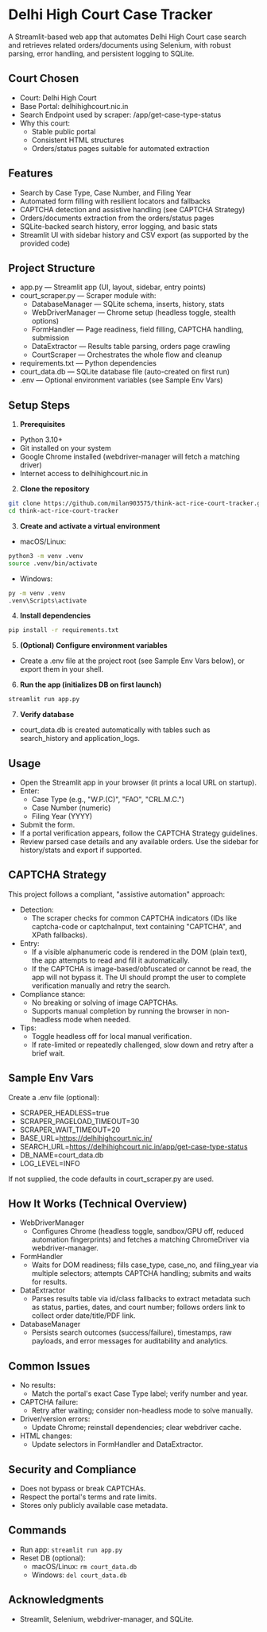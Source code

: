 # Delhi High Court Case Tracker

A Streamlit-based web app that automates Delhi High Court case search and retrieves related orders/documents using Selenium, with robust parsing, error handling, and persistent logging to SQLite.

## Court Chosen

- Court: Delhi High Court
- Base Portal: delhihighcourt.nic.in
- Search Endpoint used by scraper: /app/get-case-type-status
- Why this court:
    - Stable public portal
    - Consistent HTML structures
    - Orders/status pages suitable for automated extraction


## Features

- Search by Case Type, Case Number, and Filing Year
- Automated form filling with resilient locators and fallbacks
- CAPTCHA detection and assistive handling (see CAPTCHA Strategy)
- Orders/documents extraction from the orders/status pages
- SQLite-backed search history, error logging, and basic stats
- Streamlit UI with sidebar history and CSV export (as supported by the provided code)


## Project Structure

- app.py — Streamlit app (UI, layout, sidebar, entry points)
- court_scraper.py — Scraper module with:
    - DatabaseManager — SQLite schema, inserts, history, stats
    - WebDriverManager — Chrome setup (headless toggle, stealth options)
    - FormHandler — Page readiness, field filling, CAPTCHA handling, submission
    - DataExtractor — Results table parsing, orders page crawling
    - CourtScraper — Orchestrates the whole flow and cleanup
- requirements.txt — Python dependencies
- court_data.db — SQLite database file (auto-created on first run)
- .env — Optional environment variables (see Sample Env Vars)


## Setup Steps

1) **Prerequisites**

- Python 3.10+
- Git installed on your system
- Google Chrome installed (webdriver-manager will fetch a matching driver)
- Internet access to delhihighcourt.nic.in

2) **Clone the repository**
```bash
git clone https://github.com/milan903575/think-act-rice-court-tracker.git
cd think-act-rice-court-tracker
```

3) **Create and activate a virtual environment**

- macOS/Linux:

```bash
python3 -m venv .venv
source .venv/bin/activate
```

- Windows:

```bash
py -m venv .venv
.venv\Scripts\activate
```

4) **Install dependencies**
```bash
pip install -r requirements.txt
```

5) **(Optional) Configure environment variables**

- Create a .env file at the project root (see Sample Env Vars below), or export them in your shell.

6) **Run the app (initializes DB on first launch)**
```bash
streamlit run app.py
```

7) **Verify database**

- court_data.db is created automatically with tables such as search_history and application_logs.


## Usage

- Open the Streamlit app in your browser (it prints a local URL on startup).
- Enter:
    - Case Type (e.g., "W.P.(C)", "FAO", "CRL.M.C.")
    - Case Number (numeric)
    - Filing Year (YYYY)
- Submit the form.
- If a portal verification appears, follow the CAPTCHA Strategy guidelines.
- Review parsed case details and any available orders. Use the sidebar for history/stats and export if supported.


## CAPTCHA Strategy

This project follows a compliant, "assistive automation" approach:

- Detection:
    - The scraper checks for common CAPTCHA indicators (IDs like captcha-code or captchaInput, text containing "CAPTCHA", and XPath fallbacks).
- Entry:
    - If a visible alphanumeric code is rendered in the DOM (plain text), the app attempts to read and fill it automatically.
    - If the CAPTCHA is image-based/obfuscated or cannot be read, the app will not bypass it. The UI should prompt the user to complete verification manually and retry the search.
- Compliance stance:
    - No breaking or solving of image CAPTCHAs.
    - Supports manual completion by running the browser in non-headless mode when needed.
- Tips:
    - Toggle headless off for local manual verification.
    - If rate-limited or repeatedly challenged, slow down and retry after a brief wait.


## Sample Env Vars

Create a .env file (optional):

- SCRAPER_HEADLESS=true
- SCRAPER_PAGELOAD_TIMEOUT=30
- SCRAPER_WAIT_TIMEOUT=20
- BASE_URL=https://delhihighcourt.nic.in/
- SEARCH_URL=https://delhihighcourt.nic.in/app/get-case-type-status
- DB_NAME=court_data.db
- LOG_LEVEL=INFO

If not supplied, the code defaults in court_scraper.py are used.

## How It Works (Technical Overview)

- WebDriverManager
    - Configures Chrome (headless toggle, sandbox/GPU off, reduced automation fingerprints) and fetches a matching ChromeDriver via webdriver-manager.
- FormHandler
    - Waits for DOM readiness; fills case_type, case_no, and filing_year via multiple selectors; attempts CAPTCHA handling; submits and waits for results.
- DataExtractor
    - Parses results table via id/class fallbacks to extract metadata such as status, parties, dates, and court number; follows orders link to collect order date/title/PDF link.
- DatabaseManager
    - Persists search outcomes (success/failure), timestamps, raw payloads, and error messages for auditability and analytics.


## Common Issues

- No results:
    - Match the portal's exact Case Type label; verify number and year.
- CAPTCHA failure:
    - Retry after waiting; consider non-headless mode to solve manually.
- Driver/version errors:
    - Update Chrome; reinstall dependencies; clear webdriver cache.
- HTML changes:
    - Update selectors in FormHandler and DataExtractor.


## Security and Compliance

- Does not bypass or break CAPTCHAs.
- Respect the portal's terms and rate limits.
- Stores only publicly available case metadata.


## Commands

- Run app: `streamlit run app.py`
- Reset DB (optional):
    - macOS/Linux: `rm court_data.db`
    - Windows: `del court_data.db`


## Acknowledgments

- Streamlit, Selenium, webdriver-manager, and SQLite.


